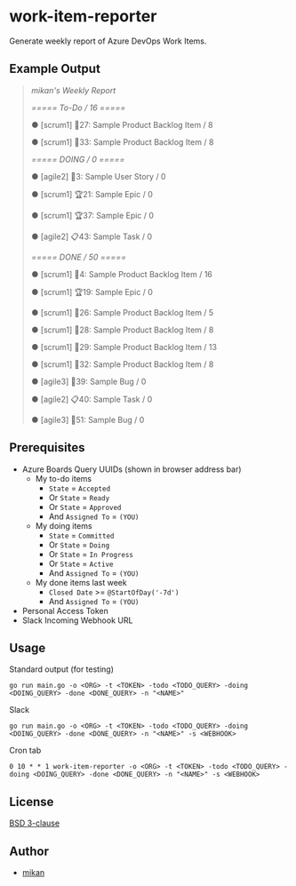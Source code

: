 # work-item-reporter

Generate weekly report of Azure DevOps Work Items.

## Example Output

> *mikan's Weekly Report*
> 
> 
> *===== To-Do / 16 =====*
> 
> ● [scrum1] 📘27: Sample Product Backlog Item / 8
> 
> ● [scrum1] 📘33: Sample Product Backlog Item / 8
> 
> *===== DOING / 0 =====*
> 
> ● [agile2] 📘3: Sample User Story / 0
> 
> ● [scrum1] 🏆21: Sample Epic / 0
> 
> ● [scrum1] 🏆37: Sample Epic / 0
> 
> ● [agile2] 📋43: Sample Task / 0
> 
> *===== DONE / 50 =====*
> 
> ● [scrum1] 📘4: Sample Product Backlog Item / 16
> 
> ● [scrum1] 🏆19: Sample Epic / 0
> 
> ● [scrum1] 📘26: Sample Product Backlog Item / 5
> 
> ● [scrum1] 📘28: Sample Product Backlog Item / 8
> 
> ● [scrum1] 📘29: Sample Product Backlog Item / 13
> 
> ● [scrum1] 📘32: Sample Product Backlog Item / 8
> 
> ● [agile3] 🐞39: Sample Bug / 0
> 
> ● [agile2] 📋40: Sample Task / 0
> 
> ● [agile3] 🐞51: Sample Bug / 0

## Prerequisites

- Azure Boards Query UUIDs (shown in browser address bar)
    - My to-do items
        - `State` = `Accepted`
        - Or `State` = `Ready`
        - Or `State` = `Approved`
        - And `Assigned To` = `(YOU)`
    - My doing items
        - `State` = `Committed`
        - Or `State` = `Doing`
        - Or `State` = `In Progress`
        - Or `State` = `Active`
        - And `Assigned To` = `(YOU)`
    - My done items last week
        - `Closed Date` >= `@StartOfDay('-7d')`
        - And `Assigned To` = `(YOU)`
- Personal Access Token
- Slack Incoming Webhook URL

## Usage

Standard output (for testing)

```
go run main.go -o <ORG> -t <TOKEN> -todo <TODO_QUERY> -doing <DOING_QUERY> -done <DONE_QUERY> -n "<NAME>"
```

Slack

```
go run main.go -o <ORG> -t <TOKEN> -todo <TODO_QUERY> -doing <DOING_QUERY> -done <DONE_QUERY> -n "<NAME>" -s <WEBHOOK>
```

Cron tab

```
0 10 * * 1 work-item-reporter -o <ORG> -t <TOKEN> -todo <TODO_QUERY> -doing <DOING_QUERY> -done <DONE_QUERY> -n "<NAME>" -s <WEBHOOK>
```

## License

[BSD 3-clause](LICENSE)

## Author

- [mikan](https://github.com/mikan)
